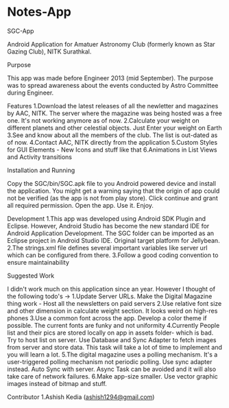 # Notes-App
SGC-App

Android Application for Amatuer Astronomy Club (formerly known as Star Gazing Club), NITK Surathkal.

Purpose

This app was made before Engineer 2013 (mid September). The purpose was to spread awareness about the events conducted by Astro Committee during Engineer.

Features
1.Download the latest releases of all the newletter and magazines by AAC, NITK. The server where the magazine was being hosted was a free one. It's not working anymore as of now.
2.Calculate your weight on different planets and other celestial objects. Just Enter your weight on Earth
3.See and know about all the members of the club. The list is out-dated as of now.
4.Contact AAC, NITK directly from the application
5.Custom Styles for GUI Elements - New Icons and stuff like that
6.Animations in List Views and Activity transitions

Installation and Running

Copy the SGC/bin/SGC.apk file to you Android powered device and install the application. You might get a warning saying that the origin of app could not be verified (as the app is not from play store). Click continue and grant all required permission. Open the app. Use it. Enjoy.

Development
1.This app was developed using Android SDK Plugin and Eclipse. However, Android Studio has become the new standard IDE for Android Application Development. The SGC folder can be imported as an Eclipse project in Android Studio IDE. Original target platform for Jellybean.
2.The strings.xml file defines several important variables like server url which can be configured from there.
3.Follow a good coding convention to ensure maintainability

Suggested Work

I didn't work much on this application since an year. However I thought of the following todo's ->
1.Update Server URLs. Make the Digital Magazine thing work - Host all the newsletters on paid servers
2.Use relative font size and other dimension in calculate weight section. It looks weird on high-res phones
3.Use a common font across the app. Develop a color theme if possible. The current fonts are funky and not uniformity
4.Currently People list and their pics are stored locally on app in assets folder- which is bad. Try to host list on server. Use Database and Sync Adapter to fetch images from server and store data. This task will take a lot of time to implement and you will learn a lot.
5.The digital magazine uses a polling mechanism. It's a user-triggered polling mechanism not periodic polling. Use sync adapter instead. Auto Sync with server. Async Task can be avoided and it will also take care of network failures.
6.Make app-size smaller. Use vector graphic images instead of bitmap and stuff.

Contributor
1.Ashish Kedia (ashish1294@gmail.com)


